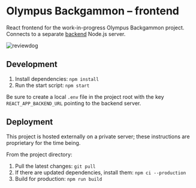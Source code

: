 # Olympus Backgammon – frontend

React frontend for the work-in-progress Olympus Backgammon project. Connects to a separate [backend](https://github.com/michaelti/olympus-backgammon-backend) Node.js server.

![reviewdog](https://github.com/michaelti/olympus-backgammon-frontend/workflows/reviewdog/badge.svg)

## Development

1. Install dependencies: `npm install`
2. Run the start script: `npm start`

Be sure to create a local `.env` file in the project root with the key `REACT_APP_BACKEND_URL` pointing to the backend server.

## Deployment

This project is hosted externally on a private server; these instructions are proprietary for the time being.

From the project directory:

1. Pull the latest changes: `git pull`
2. If there are updated dependencies, install them: `npm ci --production`
3. Build for production: `npm run build`
